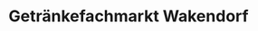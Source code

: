 ---
title: "Getränkefachmarkt Wakendorf"
url: /wakendorf-ii/getraenkefachmarkt-wakendorf/
shop: Getränke
---